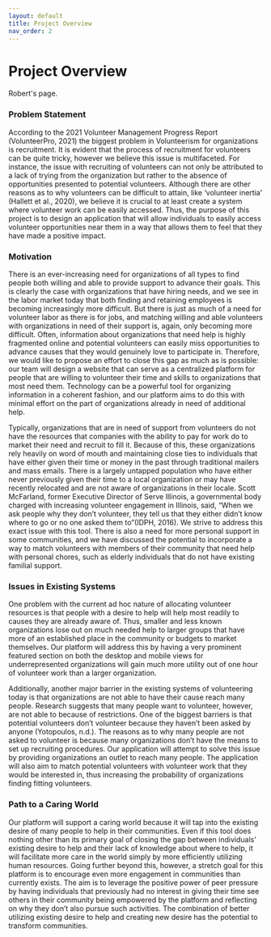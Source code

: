 ```yaml
---
layout: default
title: Project Overview
nav_order: 2
---
```


# Project Overview

Robert's page.

### Problem Statement

  According to the 2021 Volunteer Management Progress Report (VolunteerPro, 2021) the biggest problem in Volunteerism for organizations is recruitment. It is evident that the process of recruitment for volunteers can be quite tricky, however we believe this issue is multifaceted. For instance, the issue with recruiting of volunteers can not only be attributed to a lack of trying from the organization but rather to the absence of opportunities presented to potential volunteers. Although there are other reasons as to why volunteers can be difficult to attain, like ‘volunteer inertia’ (Hallett et al., 2020), we believe it is crucial to at least create a system where volunteer work can be easily accessed. Thus, the purpose of this project is to design an application that will allow individuals to easily access volunteer opportunities near them in a way that allows them to feel that they have made a positive impact.     

### Motivation

  There is an ever-increasing need for organizations of all types to find people both willing and able to provide support to advance their goals. This is clearly the case with organizations that have hiring needs, and we see in the labor market today that both finding and retaining employees is becoming increasingly more difficult. But there is just as much of a need for volunteer labor as there is for jobs, and matching willing and able volunteers with organizations in need of their support is, again, only becoming more difficult. Often, information about organizations that need help is highly fragmented online and potential volunteers can easily miss opportunities to advance causes that they would genuinely love to participate in. Therefore, we would like to propose an effort to close this gap as much as is possible: our team will design a website that can serve as a centralized platform for people that are willing to volunteer their time and skills to organizations that most need them. Technology can be a powerful tool for organizing information in a coherent fashion, and our platform aims to do this with minimal effort on the part of organizations already in need of additional help.

  Typically, organizations that are in need of support from volunteers do not have the resources that companies with the ability to pay for work do to market their need and recruit to fill it. Because of this, these organizations rely heavily on word of mouth and maintaining close ties to individuals that have either given their time or money in the past through traditional mailers and mass emails. There is a largely untapped population who have either never previously given their time to a local organization or may have recently relocated and are not aware of organizations in their locale. Scott McFarland, former Executive Director of Serve Illinois, a governmental body charged with increasing volunteer engagement in Illinois, said, “When we ask people why they don’t volunteer, they tell us that they either didn’t know where to go or no one asked them to”(IDPH, 2016). We strive to address this exact issue with this tool. There is also a need for more personal support in some communities, and we have discussed the potential to incorporate a way to match volunteers with members of their community that need help with personal chores, such as elderly individuals that do not have existing familial support. 
  
### Issues in Existing Systems

One problem with the current ad hoc nature of allocating volunteer resources is that people with a desire to help will help most readily to causes they are already aware of. Thus, smaller and less known organizations lose out on much needed help to larger groups that have more of an established place in the community or budgets to market themselves. Our platform will address this by having a very prominent featured section on both the desktop and mobile views for underrepresented organizations will gain much more utility out of one hour of volunteer work than a larger organization.

Additionally, another major barrier in the existing systems of volunteering today is that organizations are not able to have their cause reach many people. Research suggests that many people want to volunteer, however, are not able to because of restrictions. One of the biggest barriers is that potential volunteers don’t volunteer because they haven’t been asked by anyone (Yotopoulos, n.d.). The reasons as to why many people are not asked to volunteer is because many organizations don’t have the means to set up recruiting procedures. Our application will attempt to solve this issue by providing organizations an outlet to reach many people. The application will also aim to match potential volunteers with volunteer work that they would be interested in, thus increasing the probability of organizations finding fitting volunteers.     

### Path to a Caring World

Our platform will support a caring world because it will tap into the existing desire of many people to help in their communities. Even if this tool does nothing other than its primary goal of closing the gap between individuals’ existing desire to help and their lack of knowledge about where to help, it will facilitate more care in the world simply by more efficiently utilizing human resources. Going further beyond this, however, a stretch goal for this platform is to encourage even more engagement in communities than currently exists. The aim is to leverage the positive power of peer pressure by having individuals that previously had no interest in giving their time see others in their community being empowered by the platform and reflecting on why they don’t also pursue such activities. The combination of better utilizing existing desire to help and creating new desire has the potential to transform communities.

